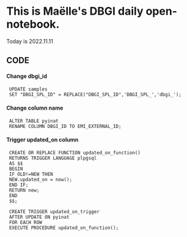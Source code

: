

# This is Maëlle's DBGI daily open-notebook.

Today is 2022.11.11

## CODE
#### Change dbgi_id
```psql
 UPDATE samples                                     
 SET "DBGI_SPL_ID" = REPLACE("DBGI_SPL_ID",'DBGI_SPL_','dbgi_');
```

#### Change column name
```psql
 ALTER TABLE pyinat
 RENAME COLUMN DBGI_ID TO EMI_EXTERNAL_ID;
```

#### Trigger updated_on column
```psql
 CREATE OR REPLACE FUNCTION updated_on_function()          
 RETURNS TRIGGER LANGUAGE plpgsql         
 AS $$      
 BEGIN         
 IF OLD!=NEW THEN        
 NEW.updated_on = now();        
 END IF;                
 RETURN new;        
 END        
 $$;
```
```psql
 CREATE TRIGGER updated_on_trigger      
 AFTER UPDATE ON pyinat      
 FOR EACH ROW          
 EXECUTE PROCEDURE updated_on_function();
```

